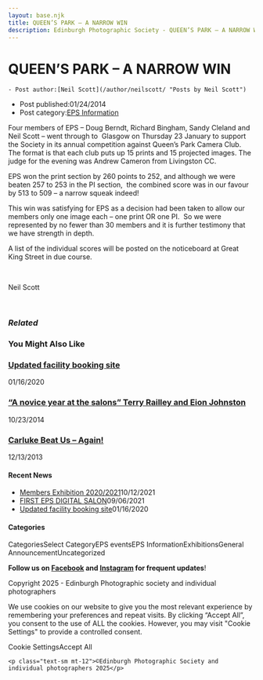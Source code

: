 ```yaml
---
layout: base.njk
title: QUEEN’S PARK – A NARROW WIN
description: Edinburgh Photographic Society - QUEEN’S PARK – A NARROW WIN
---
```


<div class="container mx-auto px-4 py-8">
  <div class="prose max-w-3xl mx-auto">
    <h1 class="text-3xl font-bold mb-6">QUEEN’S PARK – A NARROW WIN</h1>

    - Post author:[Neil Scott](/author/neilscott/ "Posts by Neil Scott")
- Post published:01/24/2014
- Post category:[EPS Information](/category/eps_information/)

Four members of EPS – Doug Berndt, Richard Bingham, Sandy Cleland and Neil Scott – went through to&nbsp; Glasgow on Thursday 23 January to support the Society in its annual competition against Queen’s Park Camera Club.&nbsp; The format is that each club puts up 15 prints and 15 projected images. The judge for the evening was Andrew Cameron from Livingston CC.

EPS won the print section by 260 points to 252, and although we were beaten 257 to 253 in the PI section,&nbsp; the combined score was in our favour by 513 to 509 – a narrow squeak indeed!

This win was satisfying for EPS as a decision had been taken to allow our members only one image each – one print OR one PI.&nbsp; So we were represented by no fewer than 30 members and it is further testimony that we have strength in depth.

A list of the individual scores will be posted on the noticeboard at Great King Street in due course.

&nbsp;

Neil Scott

&nbsp;

### _Related_

### You Might Also Like

### [Updated facility booking site](/eps_information/updated-facility-booking-site/)
01/16/2020

### [“A novice year at the salons” Terry Railley and Eion Johnston](/eps_information/a-novice-year-at-the-salons-terry-railley-and-eion-johnston/)
10/23/2014

### [Carluke Beat Us – Again!](/eps_information/phoenix-group-news/)
12/13/2013

#### Recent News

- [Members Exhibition 2020/2021](/uncategorized/20207/)10/12/2021
- [FIRST EPS DIGITAL SALON](/uncategorized/19611/)09/06/2021
- [Updated facility booking site](/eps_information/updated-facility-booking-site/)01/16/2020

#### Categories
CategoriesSelect CategoryEPS eventsEPS InformationExhibitionsGeneral AnnouncementUncategorized

**Follow us on [Facebook](https://www.facebook.com/EdinburghPhotographicSociety/) and [Instagram](https://www.instagram.com/edinburghphotographicsociety) for frequent updates**!

 Copyright 2025 - Edinburgh Photographic society and individual photographers 

We use cookies on our website to give you the most relevant experience by remembering your preferences and repeat visits. By clicking “Accept All”, you consent to the use of ALL the cookies. However, you may visit "Cookie Settings" to provide a controlled consent.

Cookie SettingsAccept All

    <p class="text-sm mt-12">©Edinburgh Photographic Society and individual photographers 2025</p>
  </div>
</div>